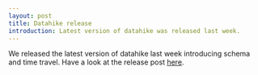 ```yaml
---
layout: post
title: Datahike release
introduction: Latest version of datahike was released last week.
---
```


We released the latest version of datahike last week introducing schema and time
travel. Have a look at the release post
[here](https://lambdaforge.io/2019/09/20/datahike-release-0.2.0.html).
